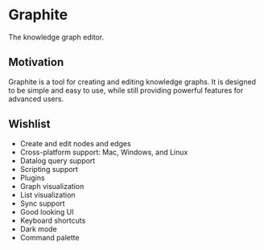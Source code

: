 # Graphite

The knowledge graph editor.

## Motivation

Graphite is a tool for creating and editing knowledge graphs. It is designed to be simple and easy to use, while still providing powerful features for advanced users.

## Wishlist

- Create and edit nodes and edges
- Cross-platform support: Mac, Windows, and Linux
- Datalog query support
- Scripting support
- Plugins
- Graph visualization
- List visualization
- Sync support
- Good looking UI
- Keyboard shortcuts
- Dark mode
- Command palette
